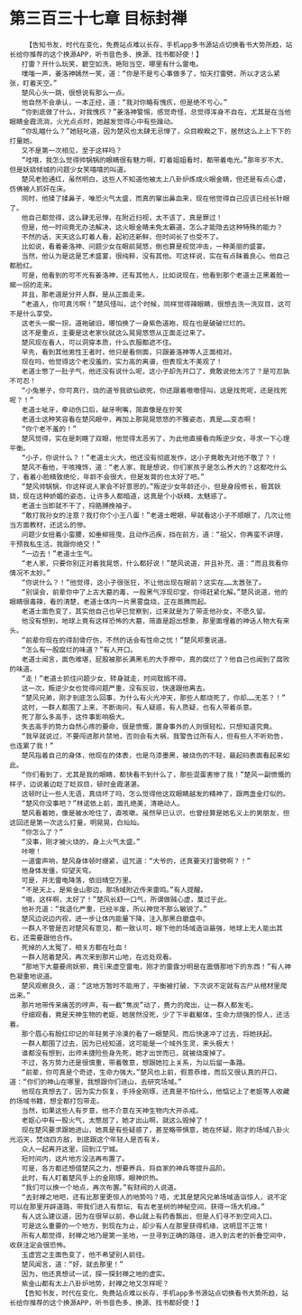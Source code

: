 # 第三百三十七章 目标封禅
        【告知书友，时代在变化，免费站点难以长存，手机app多书源站点切换看书大势所趋，站长给你推荐的这个换源APP，听书音色多、换源、找书都好使！】
       打雷？开什么玩笑，碧空如洗，艳阳当空，哪里有什么雷电。
       噗嗤一声，姜洛神嫣然一笑，道：“你是不是亏心事做多了，怕天打雷劈，所以才这么紧张，盯着天空。”
       楚风心头一跳，很想说有那么一点。
       他自然不会承认，一本正经，道：“我对你略有愧疚，但是绝不亏心。”
       “你到底做了什么，对我愧疚？”姜洛神警惕，感觉奇怪，总觉得浑身不自在，尤其是在当他眼睛金霞流淌，火光点点时，她越发觉得心中有些躁动。
       “你乱瞄什么？”她轻叱道，因为楚风也太肆无忌惮了，众目睽睽之下，居然这么上上下下的打量她。
       又不是第一次相见，至于这样吗？
       “哇哦，我怎么觉得帅锅锅的眼睛很有魅力啊，盯着姐姐看时，都带着电光。”那年岁不大、但是妖娆倾城的问题少女笑嘻嘻的叫道。
       楚风老脸通红，虽然明白，这些人不知道他被太上八卦炉炼成火眼金睛，但还是有点心虚，仿佛被人抓奸在床。
       同时，他揉了揉鼻子，唯恐火气太盛，而真的窜出鼻血来，现在他觉得自己应该已经长针眼了。
       他自己都觉得，这么肆无忌惮，在附近扫视，太不该了，真是罪过！
       但是，他一时间竟无办法解决，这火眼金睛未免太霸道，怎么才能隐去这种特殊的能力？
       不然的话，天天这么盯着人看，起初还新鲜，但时间长了也受不了。
       比如说，看着姜洛神、问题少女在眼前晃悠，倒也算是视觉冲击，一种美丽的盛宴。
       当然，他认为是这是艺术盛宴，很纯粹，没有其他。可这样说，实在有点昧着良心。他自己都脸红。
       可是，他看到的可不光有姜洛神，还有其他人，比如说现在，他看到那个老道士正黑着脸一瘸一拐的走来。
       并且，那老道是分开人群，是从正面走来。
       “老道人，你可真污啊！”楚风怪叫，这个时候，同样觉得辣眼睛，很想去洗一洗双目，这可不是什么享受。
       这老头一瘸一拐，道袍破旧，哪怕换了一身紫色道袍，现在也是破破烂烂的。
       这不是重点，主要是这老家伙就这么晃晃悠悠从正面走过来了。
       楚风现在看人，可以洞穿本质，什么衣服都遮不住。
       早先，看到其他男性王者时，他只是看侧面，只跟姜洛神等人正面相对。
       现在吗，他觉得这个老没羞的，实力高的离谱，但表现太不美观了！
       老道士憋了一肚子气，他还没有说什么呢，这小子却先开口了，竟敢说他太污了？是可忍孰不可忍！
       “小兔崽子，你可真行，烧的道爷我欲仙欲死，你还跟着嗷嗷怪叫，这是找死呢，还是找死呢？！”
       老道士呲牙，牵动伤口后，龇牙咧嘴，简直像是在狞笑
       老道士这种笑容看在楚风眼中，再加上那晃晃悠悠的不雅姿态，真是……变态啊！
       “你个老不羞的！”
       楚风觉得，实在是刺瞎了双眼，他觉得太恶劣了，为此他直接看向叛逆少女，寻求一下心理平衡。
       “小子，你说什么？！”老道士火大，他还没有彻底发作，这小子竟敢先对他不敬了？！
       楚风不看他，干咳掩饰，道：“老人家，我是想说，你们家孩子是怎么养大的？这都吃什么了，看着小脸精致绝伦，年龄不会很大，但是发育的也太好了吧。”
       “楚风帅锅锅，你这样说人家会不好意思的。”叛逆少女年龄还小，但是身段修长，极其妖娆，现在这种娇媚的姿态，让许多人都暗道，这真是个小妖精，太魅惑了。
       老道士当即就不干了，捋胳膊挽袖子。
       “敢打我孙女的注意？我打你个小王八蛋！”老道士瞪眼，早就看这小子不顺眼了，几次让他当方面教材，还这么的惨。
       问题少女扭着小蛮腰，如垂柳摇曳，且动作迅疾，挡在前方，道：“祖父，你再蛮不讲理，干预我私生活，我跟你绝交！”
       “一边去！”老道士生气。
       “老人家，只要你别正对着我晃悠，什么都好说！”楚风说道，并且补充，道：“而且我看你情况不太妙。”
       “你说什么？！”他觉得，这小子很张狂，不让他出现在眼前？这实在……太嚣张了。
       “别误会，前辈你中了上古大墓的毒，一股黑气浮现印堂，你得赶紧化解。”楚风说道，他的眼睛很毒辣，看的清楚，老道士体内一片黑雾盘绕，正在蒸腾而起。
       老道士面色变了，其实他自己也早已觉察到，过来就是为了带走他孙女，不愿久留。
       他没有想到，地球上竟有这样恐怖的大墓，简直是超出想象，那里面埋着的神话人物大有来头。
       “前辈你现在的得刮骨疗伤，不然的话会有性命之忧！”楚风郑重说道。
       “怎么有一股腐烂的味道？”有人开口。
       老道士闻言，面色难堪，屁股被那长满黑毛的大手擦中，真的腐烂了？他自己也闻到了腐败的味道。
       “走！”老道士抓住问题少女，转身就走，时间耽搁不得。
       这一次，叛逆少女也觉得问题严重，没有反驳，快速跟他离去。
       “楚风兄弟，刚才到底怎么回事，为什么有火光冲天，那些人都烧死了，你却……无恙？！”
       这时，一群人都围了上来，不断询问，有人疑惑，有人质疑，也有人带着杀意。
       死了那么多高手，这件事影响极大。
       失去高手的势力自然心疼的要命，很是愤慨，置身事外的人则很轻松，只想知道究竟。
       “我早就说过，不要闯进那片禁地，否则会有大祸，我警告过所有人，但有些人不听劝告，也连累了我！”
       楚风指着自己的身体，他现在的体表，也是乌漆墨黑，被烧伤的不轻，最起码表面看起来如此。
       “你们看到了，尤其是我的眼睛，都快看不到什么了，那些混蛋害惨了我！”楚风一副愤慨的样子，边说着边眨了眨双目，顿时金霞湛湛。
       这顿时让一些人无语，真烧坏了吗，怎么觉得他这双眼睛越发的精神了，跟两盏金灯似的。
       “楚风你没事吧？”林诺依上前，面孔绝美，清艳动人。
       楚风看着她，像是被水呛住了，直咳嗽。虽然早已认识，也曾经算是她名义上的男朋友，但这回还是第一次这么打量，明晃晃，白灿灿。
       “你怎么了？”
       “没事，刚才被火烧的，身上火气太盛。”
       咔嚓！
       一道雷声响，楚风身体顿时绷紧，诅咒道：“大爷的，还真要天打雷劈啊？！”
       他身体发僵，仰望天穹。
       可是，并无雷电降落，依旧晴空万里。
       “不是天上，是紫金山那边，那场域附近传来雷鸣。”有人提醒。
       “哦，这样啊，太好了！”楚风长舒一口气，所谓做贼心虚，莫过于此。
       他补充道：“我退化严重，已经半废，所以神觉不那么敏锐了。”
       楚风边说边内视，进一步让体内能量下降，注入那黑白磨盘中。
       一群人不管是否对楚风有意见，都一致认可，眼下他的场域造诣最强，地球上无人能出其右，还需要跟他合作。
       死掉的人太冤了，相关方都在吐血！
       一群人陪着楚风，再次来到那片山地，在远处观看。
       “那地下大墓要闹妖邪，竟引来虚空雷电，刚才的雷霆分明是在震慑那地下的东西！”有人神色凝重地说道。
       楚风观察良久，道：“这地方暂时不能用了，平衡被打破，下次说不定就有古尸从棺材里爬出来。”
       那片地带传来痛苦的哼声，有一截“焦炭”动了，费力的爬出，让一群人都发毛。
       仔细观看，竟是天神生物的老妪，她居然没死，少了下半截躯体，生命力顽强的惊人，还活着。
       那个眉心有殷红印记的年轻男子冷漠的看了一眼楚风，而后快速冲了过去，将她扶起。
       一群人都围了过去，因为已经知道，这可能是一个域外生灵，来头极大！
       谁都没有想到，出师未捷险些身先死，她才出世而已，就被烧废掉了。
       不过，各方势力还是很慎重，带着敬意，想跟她拉上关系，为以后留一条路。
       “前辈，你可真是个奇迹，生命力强大。”楚风也上前，假意恭维，而后又很认真的开口，道：“你们的神山在哪里，我想跟你们进山，去研究场域。”
       他现在真想去了，因为实力恢复，手持金刚琢，还真是不怕什么，他惦记上了老妪等人收藏的场域书籍，想全都打包带走。
       当然，如果这些人有歹意，他不介意在天神生物内大开杀戒。
       老妪心中有一股火气，太憋屈了，她才出山啊，就这么毁掉了！
       现在楚风要求跟她进山，她真是有些疑惑了，甚至略带惧意，她在怀疑，刚才的场域八卦火光滔天，焚烧四方敌，到底跟这个年轻人是否有关。
       众人一起离开这里，回到江宁城。
       短时间内，这片地方没法再布置了。
       可是，各方都还想借楚风之力，想要养兵，将自家的神兵等提升品阶。
       此时，有人盯着楚风手上的金刚琢，眼神炽热。
       “我们可以换一个地点，再次布置。”有财阀的人说道。
       “去封禅之地吧，还有比那里更惊人的地势吗？唔，尤其是楚风兄弟场域造诣惊人，说不定可以在那里开辟道路，带我们进入有祭坛、有古老圣树的神秘空间，获得一场大机缘。”
       有人这么建议道，因为在很早以前，泰山就上有药香飘出，但是人们寻不到空间入口。
       可是这么重要的一个地方，到现在为止，却少有人在那里获得机缘，这明显不正常！
       所有人都觉得，封禅之地乃是第一圣地，一旦寻到正确的路径，进入到古老的折叠空间中，收获注定会很恐怖。
       玉虚宫之主面色变了，他不希望别人前往。
       楚风闻言，道：“好，就去那里！”
       因为，他还真想试一试，探一探封禅之地的虚实。
       紫金山都有太上八卦炉地势，封禅之地又怎样呢？
       【告知书友，时代在变化，免费站点难以长存，手机app多书源站点切换看书大势所趋，站长给你推荐的这个换源APP，听书音色多、换源、找书都好使！】